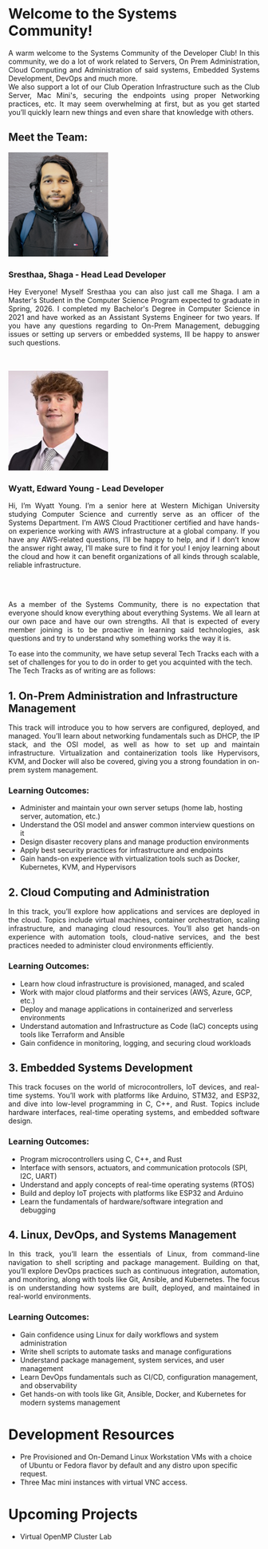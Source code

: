 # Welcome to the Systems Community!

<p align="justify">A warm welcome to the Systems Community of the Developer Club! In this community, we do a lot of work related to Servers, On Prem Administration, Cloud Computing and Administration of said systems, Embedded Systems Development, DevOps and much more.<br>
We also support a lot of our Club Operation Infrastructure such as the Club Server, Mac Mini's, securing the endpoints using proper Networking practices, etc. It may seem overwhelming at first, but as you get started you’ll quickly learn new things and even share that knowledge with others.</p>

## Meet the Team:

<img src="./assets/sresthaa.jpeg" width="200"/>

### Sresthaa, Shaga - Head Lead Developer

<p align="justify">Hey Everyone! Myself Sresthaa you can also just call me Shaga. I am a Master's Student in the Computer Science Program expected to graduate in Spring, 2026. I completed my Bachelor's Degree in Computer Science in 2021 and have worked as an Assistant Systems Engineer for two years. If you have any questions regarding to On-Prem Management, debugging issues or setting up servers or embedded systems, Ill be happy to answer such questions.</p>
<br><br>

<img src="./assets/wyatt.jpg" width="200"/>

### Wyatt, Edward Young - Lead Developer
<p align="justify">Hi, I’m Wyatt Young. I’m a senior here at Western Michigan University studying Computer Science and currently serve as an officer of the Systems Department. I’m AWS Cloud Practitioner certified and have hands-on experience working with AWS infrastructure at a global company. If you have any AWS-related questions, I’ll be happy to help, and if I don’t know the answer right away, I’ll make sure to find it for you! I enjoy learning about the cloud and how it can benefit organizations of all kinds through scalable, reliable infrastructure.</p>

<br><br>
<p align="justify">As a member of the Systems Community, there is no expectation that everyone should know everything about everything Systems. We all learn at our own pace and have our own strengths. All that is expected of every member joining is to be proactive in learning said technologies, ask questions and try to understand why something works the way it is.

To ease into the community, we have setup several Tech Tracks each with a set of challenges for you to do in order to get you acquinted with the tech. The Tech Tracks as of writing are as follows:</p>

## 1. On-Prem Administration and Infrastructure Management
<p align="justify">This track will introduce you to how servers are configured, deployed, and managed. You’ll learn about networking fundamentals such as DHCP, the IP stack, and the OSI model, as well as how to set up and maintain infrastructure. Virtualization and containerization tools like Hypervisors, KVM, and Docker will also be covered, giving you a strong foundation in on-prem system management.</p>  

### Learning Outcomes: 
- Administer and maintain your own server setups (home lab, hosting server, automation, etc.)  
- Understand the OSI model and answer common interview questions on it  
- Design disaster recovery plans and manage production environments  
- Apply best security practices for infrastructure and endpoints  
- Gain hands-on experience with virtualization tools such as Docker, Kubernetes, KVM, and Hypervisors  

## 2. Cloud Computing and Administration
<p align="justify">In this track, you’ll explore how applications and services are deployed in the cloud. Topics include virtual machines, container orchestration, scaling infrastructure, and managing cloud resources. You’ll also get hands-on experience with automation tools, cloud-native services, and the best practices needed to administer cloud environments efficiently.</p>  

### Learning Outcomes: 
- Learn how cloud infrastructure is provisioned, managed, and scaled  
- Work with major cloud platforms and their services (AWS, Azure, GCP, etc.)  
- Deploy and manage applications in containerized and serverless environments  
- Understand automation and Infrastructure as Code (IaC) concepts using tools like Terraform and Ansible  
- Gain confidence in monitoring, logging, and securing cloud workloads  

## 3. Embedded Systems Development
<p align="justify">This track focuses on the world of microcontrollers, IoT devices, and real-time systems. You’ll work with platforms like Arduino, STM32, and ESP32, and dive into low-level programming in C, C++, and Rust. Topics include hardware interfaces, real-time operating systems, and embedded software design.</p>

### Learning Outcomes: 
- Program microcontrollers using C, C++, and Rust  
- Interface with sensors, actuators, and communication protocols (SPI, I2C, UART)  
- Understand and apply concepts of real-time operating systems (RTOS)  
- Build and deploy IoT projects with platforms like ESP32 and Arduino  
- Learn the fundamentals of hardware/software integration and debugging  

## 4. Linux, DevOps, and Systems Management
<p align="justify">In this track, you’ll learn the essentials of Linux, from command-line navigation to shell scripting and package management. Building on that, you’ll explore DevOps practices such as continuous integration, automation, and monitoring, along with tools like Git, Ansible, and Kubernetes. The focus is on understanding how systems are built, deployed, and maintained in real-world environments.</p> 

### Learning Outcomes: 
- Gain confidence using Linux for daily workflows and system administration  
- Write shell scripts to automate tasks and manage configurations  
- Understand package management, system services, and user management  
- Learn DevOps fundamentals such as CI/CD, configuration management, and observability  
- Get hands-on with tools like Git, Ansible, Docker, and Kubernetes for modern systems management  

# Development Resources

- Pre Provisioned and On-Demand Linux Workstation VMs with a choice of Ubuntu or Fedora flavor by default and any distro upon specific request.
- Three Mac mini instances with virtual VNC access.

# Upcoming Projects

- Virtual OpenMP Cluster Lab